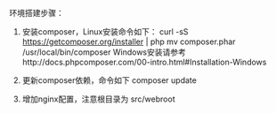 环境搭建步骤：
1. 安装composer，Linux安装命令如下：
    curl -sS https://getcomposer.org/installer | php
    mv composer.phar /usr/local/bin/composer
	Windows安装请参考http://docs.phpcomposer.com/00-intro.html#Installation-Windows
        
2. 更新composer依赖，命令如下
	composer update

3. 增加nginx配置，注意根目录为 src/webroot 